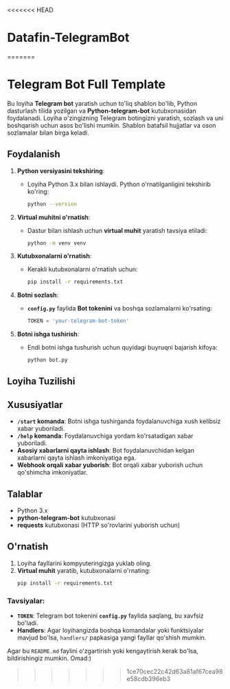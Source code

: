 <<<<<<< HEAD
# Datafin-TelegramBot
=======
# Telegram Bot Full Template

Bu loyiha **Telegram bot** yaratish uchun to'liq shablon bo'lib, Python dasturlash tilida yozilgan va **Python-telegram-bot** kutubxonasidan foydalanadi. Loyiha o'zingizning Telegram botingizni yaratish, sozlash va uni boshqarish uchun asos bo'lishi mumkin. Shablon batafsil hujjatlar va oson sozlamalar bilan birga keladi.

## Foydalanish

1. **Python versiyasini tekshiring**:
   - Loyiha Python 3.x bilan ishlaydi. Python o'rnatilganligini tekshirib ko'ring:
     ```bash
     python --version
     ```

2. **Virtual muhitni o'rnatish**:
   - Dastur bilan ishlash uchun **virtual muhit** yaratish tavsiya etiladi:
     ```bash
     python -m venv venv
     ```

3. **Kutubxonalarni o'rnatish**:
   - Kerakli kutubxonalarni o'rnatish uchun:
     ```bash
     pip install -r requirements.txt
     ```

4. **Botni sozlash**:
   - **`config.py`** faylida **Bot tokenini** va boshqa sozlamalarni ko'rsating:
     ```python
     TOKEN = 'your-telegram-bot-token'
     ```

5. **Botni ishga tushirish**:
   - Endi botni ishga tushurish uchun quyidagi buyruqni bajarish kifoya:
     ```bash
     python bot.py
     ```

## Loyiha Tuzilishi


## Xususiyatlar

- **`/start` komanda**: Botni ishga tushirganda foydalanuvchiga xush kelibsiz xabar yuboriladi.
- **`/help` komanda**: Foydalanuvchiga yordam ko'rsatadigan xabar yuboriladi.
- **Asosiy xabarlarni qayta ishlash**: Bot foydalanuvchidan kelgan xabarlarni qayta ishlash imkoniyatiga ega.
- **Webhook orqali xabar yuborish**: Bot orqali xabar yuborish uchun qo'shimcha imkoniyatlar.

## Talablar

- Python 3.x
- **python-telegram-bot** kutubxonasi
- **requests** kutubxonasi (HTTP so'rovlarini yuborish uchun)

## O'rnatish

1. Loyiha fayllarini kompyuteringizga yuklab oling.
2. **Virtual muhit** yaratib, kutubxonalarni o'rnating:
   ```bash
   pip install -r requirements.txt

### Tavsiyalar:
- **`TOKEN`**: Telegram bot tokenini **`config.py`** faylida saqlang, bu xavfsiz bo'ladi.
- **Handlers**: Agar loyihangizda boshqa komandalar yoki funktsiyalar mavjud bo'lsa, `handlers/` papkasiga yangi fayllar qo'shish mumkin.

Agar bu `README.md` faylini o'zgartirish yoki kengaytirish kerak bo'lsa, bildirishingiz mumkin.
Omad:)
>>>>>>> 1ce70cec22c42d63a81af67cea98e58cdb396eb3
